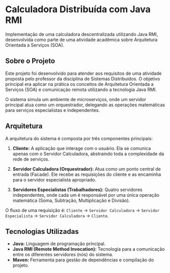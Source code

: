 # Calculadora Distribuída com Java RMI

Implementação de uma calculadora descentralizada utilizando Java RMI, desenvolvida como parte de uma atividade acadêmica sobre Arquitetura Orientada a Serviços (SOA).

## Sobre o Projeto

Este projeto foi desenvolvido para atender aos requisitos de uma atividade proposta pelo professor da disciplina de Sistemas Distribuídos. O objetivo principal era aplicar na prática os conceitos de Arquitetura Orientada a Serviços (SOA) e comunicação remota utilizando a tecnologia Java RMI.

O sistema simula um ambiente de microserviços, onde um servidor principal atua como um orquestrador, delegando as operações matemáticas para serviços especialistas e independentes.

## Arquitetura

A arquitetura do sistema é composta por três componentes principais:

1.  **Cliente:** A aplicação que interage com o usuário. Ela se comunica apenas com o Servidor Calculadora, abstraindo toda a complexidade da rede de serviços.

2.  **Servidor Calculadora (Orquestrador):** Atua como um ponto central de entrada (Facade). Ele recebe as requisições do cliente e as encaminha para o servidor especialista apropriado.

3.  **Servidores Especialistas (Trabalhadores):** Quatro servidores independentes, onde cada um é responsável por uma única operação matemática (Soma, Subtração, Multiplicação e Divisão).

O fluxo de uma requisição é: `Cliente` → `Servidor Calculadora` → `Servidor Especialista` → `Servidor Calculadora` → `Cliente`.

## Tecnologias Utilizadas

* **Java:** Linguagem de programação principal.
* **Java RMI (Remote Method Invocation):** Tecnologia para a comunicação entre os diferentes servidores (nós) do sistema.
* **Maven:** Ferramenta para gestão de dependências e compilação do projeto.

